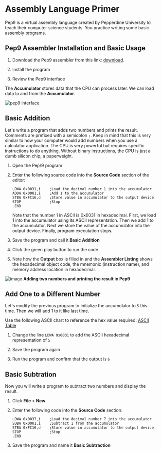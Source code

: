 # Assembly Language Primer

Pep9 is a virtual assembly language created by Pepperdine University to teach their computer science students. You practice writing some basic assembly programs.

## Pep9 Assembler Installation and Basic Usage
1. Download the Pep9 assembler from this link: [download](https://computersystemsbook.com/5th-edition/pep9/).

1. Install the program

1. Review the Pep9 interface

The **Accumulator** stores data that the CPU can process later. We can load data to and from the **Accumulator**.

![pep9 interface](https://github.com/it-academy-svhec/intro-to-programming/assets/61634762/cdf8a07d-28da-4838-9f91-c1b344a86788)

## Basic Addition
Let's write a program that adds two numbers and prints the result. Comments are prefixed with a semicolon `;`. Keep in mind that this is very similar to how your computer would add numbers when you use a calculator application. The CPU is very powerful but requires specific instructions to do anything. Without binary instructions, the CPU is just a dumb silicon chip, a paperweight.

1. Open the Pep/9 program

1. Enter the following source code into the **Source Code** section of the editor:

   ```
   LDWA 0x0031,i    ;Load the decimal number 1 into the accumulator
   ADDA 0x0001,i    ;Add 1 to the accumulator
   STBA 0xFC16,d    ;Store value in accumulator to the output device
   STOP             ;Stop
   .END
   ```
   Note that the number 1 in ASCII is 0x0031 in hexadecimal. First, we load 1 into the accumulator using its ASCII representation. Then we add 1 to the accumulator. Next we store the value of the accumulator into the output device. Finally, program executation stops.

1. Save the program and call it **Basic Addition**

1. Click the green play button to run the code

1. Note how the **Output** box is filled in and the **Assembler Listing** shows the hexadecimal object code, the mnemonic (instruction name), and memory address location in hexadecimal.

 ![image](https://github.com/it-academy-svhec/intro-to-programming/assets/61634762/438affa3-86f8-46a2-8843-0c07125f50e2)
 **Adding two numbers and printing the result in Pep9**

## Add One to a Different Number
Let's modify the previous program to initialize the accumulator to `5` this time. Then we will add 1 to it like last time.

Use the following ASCII chart to reference the hex value required: [ASCII Table](https://www.rapidtables.com/code/text/ascii-table.html)

1. Change the line `LDWA 0x0031` to add the ASCII hexadecimal representation of `5`

1. Save the program again

1. Run the program and confirm that the output is `6`

## Basic Subtration
Now you will write a program to subtract two numbers and display the result.

1. Click **File** > **New**

1. Enter the following code into the **Source Code** section:

   ```
   LDWA 0x0037,i    ;Load the decimal number 7 into the accumulator
   SUBA 0x0001,i    ;Subtract 1 from the accumulator
   STBA 0xFC16,d    ;Store value in accumulator to the output device
   STOP             ;Stop
   .END
   ```

1. Save the program and name it **Basic Subtraction**
